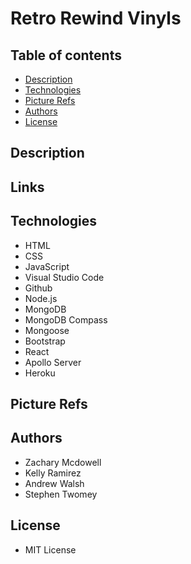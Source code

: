 # Retro Rewind Vinyls

## Table of contents

* [Description](#Description)
* [Technologies](#Technologies)
* [Picture Refs](#Picture-Refs)
* [Authors](#Authors)
* [License](#License)



## Description



## Links



## Technologies

* HTML
* CSS
* JavaScript
* Visual Studio Code
* Github
* Node.js
* MongoDB
* MongoDB Compass
* Mongoose
* Bootstrap
* React
* Apollo Server
* Heroku

## Picture Refs



## Authors

* Zachary Mcdowell
* Kelly Ramirez
* Andrew Walsh
* Stephen Twomey

## License

* MIT License
